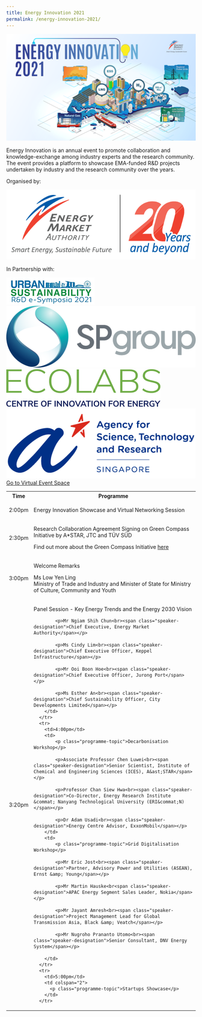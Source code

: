 ```yaml
---
title: Energy Innovation 2021
permalink: /energy-innovation-2021/
---
```

![Energy Innovation 2021](/images/banner-concept.png)

Energy Innovation is an annual event to promote collaboration and knowledge-exchange among industry experts and the research community. The event provides a platform to showcase EMA-funded R&D projects undertaken by industry and the research community over the years.

<div class="organiser-logos-container">
	<div class="organiser-wrapper">
		<p>Organised by:</p>
		<div class="logo-wrapper ema-logo">
			<img src="/images/ema-logo-20years.png" alt="EMA logo - 20 Years and Beyond" />
		</div>
	</div>
	<div class="partners-wrapper">
		<p>In Partnership with:</p>
		<div class="partner-logos-container">
			<div class="partner-logo-wrapper">
				<img src="/images/us-e-symposia.jpg" alt="Urban Sustainability e-Symposia" />
			</div>
			<div class="partner-logo-wrapper">
				<img src="/images/sp-group.png" alt="SP Group" />
			</div>
			<div class="partner-logo-wrapper">
				<img src="/images/ecolabs.svg" alt="EcoLabs" />
			</div>
			<div class="partner-logo-wrapper">
				<img src="/images/a-star.png" alt="A*STAR" />
			</div>
		</div>
	</div>
</div>


<div class="btn-register-container">
	<a href="/energy-innovation-2021/virtual-event/" class="bp-button is-secondary is-uppercase search-button">Go to Virtual Event Space <span class="sgds-icon sgds-icon-external"></span></a>
</div>

<div class="program-tbl-container">
  <table>
	  <tr>
	    <th>Time</th>
	    <th colspan="2">Programme</th>
	  </tr>
	  <tr>
	    <td>2:00pm</td>
	    <td colspan="2"><p class="programme-topic">Energy Innovation Showcase and Virtual Networking Session</p></td>
	  </tr>
	  <tr>
	    <td>2:30pm</td>
	    <td colspan="2"><p class="programme-topic">Research Collaboration Agreement Signing on Green Compass Initiative by A&ast;STAR, JTC and TÜV SÜD</p>
		    <p><span class="speaker-designation">Find out more about the Green Compass Initiative <a href="/files/showcase/green_compass_initiative.pdf">here<span class="sgds-icon sgds-icon-external"></span>
	  <tr>
	    <td>3:00pm</td>
	    <td colspan="2">
	      <p class="programme-topic">Welcome Remarks</p>
	  	  <p>Ms Low Yen Ling<br><span class="speaker-designation">Ministry of Trade and Industry and Minister of State for Ministry of Culture, Community and Youth</span></p>
	    </td>
	  </tr>
	  <tr>
	    <td>3:20pm</td>
	    <td colspan="2">
	      <p class="programme-topic">Panel Session - Key Energy Trends and the Energy 2030 Vision</p>
	  	
		    <p>Mr Ngiam Shih Chun<br><span class="speaker-designation">Chief Executive, Energy Market Authority</span></p>
	  	
		    <p>Ms Cindy Lim<br><span class="speaker-designation">Chief Executive Officer, Keppel Infrastructure</span></p>
	  	
		    <p>Mr Ooi Boon Hoe<br><span class="speaker-designation">Chief Executive Officer, Jurong Port</span></p>
	  	
		    <p>Ms Esther An<br><span class="speaker-designation">Chief Sustainability Officer, City Developments Limited</span></p>
	    </td>
	  </tr>
	  <tr>
	    <td>4:00pm</td>
	    <td>
			<p class="programme-topic">Decarbonisation Workshop</p>
			
			<p>Associate Professor Chen Luwei<br><span class="speaker-designation">Senior Scientist, Institute of Chemical and Engineering Sciences (ICES), A&ast;STAR</span></p>
			
			<p>Professor Chan Siew Hwa<br><span class="speaker-designation">Co-Director, Energy Research Institute &commat; Nanyang Technological University (ERI&commat;N)</span></p>
			
		    <p>Dr Adam Usadi<br><span class="speaker-designation">Energy Centre Advisor, ExxonMobil</span></p>
		</td>
	    <td>
			<p class="programme-topic">Grid Digitalisation Workshop</p>
			
		    <p>Mr Eric Jost<br><span class="speaker-designation">Partner, Advisory Power and Utilities (ASEAN), Ernst &amp; Young</span></p>
			
		    <p>Mr Martin Hauske<br<span class="speaker-designation">APAC Energy Segment Sales Leader, Nokia</span></p>
			
		    <p>Mr Jayant Amresh<br><span class="speaker-designation">Project Management Lead for Global Transmission Asia, Black &amp; Veatch</span></p>
		    
		    <p>Mr Nugroho Prananto Utomo<br><span class="speaker-designation">Senior Consultant, DNV Energy System</span></p>
			
		</td>
	  </tr>
	  <tr>
	    <td>5:00pm</td>
	    <td colspan="2">
		  <p class="programme-topic">Startups Showcase</p>
		</td>
	  </tr>
  </table>
</div>
